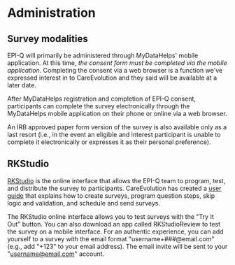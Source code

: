 # Administration

## Survey modalities

EPI-Q will primarily be administered through MyDataHelps' mobile application. At this time, <i>the consent form must be completed via the mobile application</i>. Completing the consent via a web browser is a function we've expressed interest in to CareEvolution and they said will be available at a later date.

After MyDataHelps registration and completion of EPI-Q consent, participants can complete the survey electronically through the MyDataHelps mobile application on their phone or online via a web browser.

An IRB approved paper form version of the survey is also available only as a last resort (i.e., in the event an eligible and interest participant is unable to complete it electronically or expresses it as their personal preference).

## RKStudio
[RKStudio](https://careevolution.com/rkstudio/) is the online interface that allows the EPI-Q team to program, test, and distribute the survey to participants. CareEvolution has created a [user guide](https://rkstudio-support.careevolution.com/hc/en-us) that explains how to create surveys, program question steps, skip logic and validation, and schedule and send surveys.

The RKStudio online interface allows you to test surveys with the "Try It Out" button. You can also download an app called RKStudioReview to test the survey on a mobile interface. For an authentic experience, you can add yourself to a survey with the email format "username+###@email.com" (e.g., add "+123" to your email address). The email invite will be sent to your "username@email.com" account.
